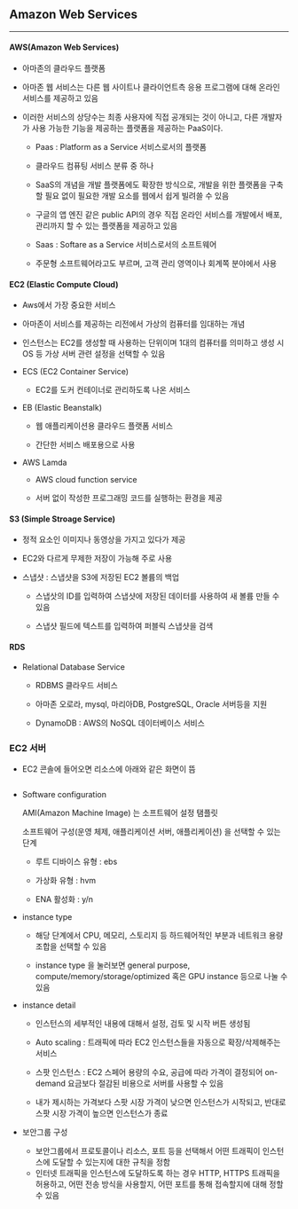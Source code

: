 ## Amazon Web Services

-------------------

#### AWS(Amazon Web Services)

* 아마존의 클라우드 플랫폼

* 아마존 웹 서비스는 다른 웹 사이트나 클라이언트측 응용 프로그램에 대해 온라인 서비스를 제공하고 있음

* 이러한 서비스의 상당수는 최종 사용자에 직접 공개되는 것이 아니고, 다른 개발자가 사용 가능한 기능을 제공하는 플랫폼을 제공하는 PaaS이다.
  
  * Paas : Platform as a Service 서비스로서의 플랫폼
  
  * 클라우드 컴퓨팅 서비스 분류 중 하나
  
  * SaaS의 개념을 개발 플랫폼에도 확장한 방식으로, 개발을 위한 플랫폼을 구축할 필요 없이 필요한 개발 요소를 웹에서 쉽게 빌려쓸 수 있음
  
  * 구글의 앱 엔진 같은 public API의 경우 직접 온라인 서비스를 개발에서 배포, 관리까지 할 수 있는 플랫폼을 제공하고 있음
  
  * Saas : Softare as a Service 서비스로서의 소프트웨어
  
  * 주문형 소프트웨어라고도 부르며, 고객 관리 영역이나 회계쪽 분야에서 사용

#### EC2 (Elastic Compute Cloud)

* Aws에서 가장 중요한 서비스

* 아마존이 서비스를 제공하는 리전에서 가상의 컴퓨터를 임대하는 개념

* 인스턴스는 EC2를 생성할 때 사용하는 단위이며 1대의 컴퓨터를 의미하고 생성 시 OS 등 가상 서버 관련 설정을 선택할 수 있음

* ECS (EC2 Container Service)
  
  * EC2를 도커 컨테이너로 관리하도록 나온 서비스

* EB (Elastic Beanstalk) 
  
  * 웹 애플리케이션용 클라우드 플랫폼 서비스
  
  * 간단한 서비스 배포용으로 사용

* AWS Lamda
  
  * AWS cloud function service
  
  * 서버 없이 작성한 프로그래밍 코드를 실행하는 환경을 제공

#### S3 (Simple Stroage Service)

* 정적 요소인 이미지나 동영상을 가지고 있다가 제공

* EC2와 다르게 무제한 저장이 가능해 주로 사용

* 스냅샷 : 스냅샷을 S3에 저장된 EC2 볼륨의 백업
  
  * 스냅삿의 ID를 입력하여 스냅샷에 저장된 데이터를 사용하여 새 볼륨 만들 수 있음
  
  * 스냅샷 필드에 텍스트를 입력하여 퍼블릭 스냅샷을 검색

#### RDS

* Relational Database Service
  
  * RDBMS 클라우드 서비스
  
  * 아마존 오로라, mysql, 마리아DB, PostgreSQL, Oracle 서버등을 지원
  
  * DynamoDB : AWS의 NoSQL 데이터베이스 서비스

### EC2 서버

* EC2 콘솔에 들어오면 리소스에 아래와 같은 화면이 뜸

<img title="" src="https://github.com/Hyung-Seok/T.I.L/blob/master/Server/images/EC2.png" alt="">

* Software configuration
  
  AMI(Amazon Machine Image) 는 소프트웨어 설정 탬플릿
  
  소프트웨어 구성(운영 체제, 애플리케이션 서버, 애플리케이션) 을 선택할 수 있는 단계
  
  * 루트 디바이스 유형 : ebs
  
  * 가상화 유형 : hvm
  
  * ENA 활성화 : y/n

* instance type
  
  * 해당 단계에서 CPU, 메모리, 스토리지 등 하드웨어적인 부분과 네트워크 용량 조합을 선택할 수 있음
  
  * instance type 을 눌러보면 general purpose, compute/memory/storage/optimized 혹은 GPU instance 등으로 나눌 수 있음

* instance detail
  
  * 인스턴스의 세부적인 내용에 대해서 설정, 검토 및 시작 버튼 생성됨
  
  * Auto scaling : 트래픽에 따라 EC2 인스턴스들을 자동으로 확장/삭제해주는 서비스
  
  * 스팟 인스턴스 : EC2 스페어 용량의 수요, 공급에 따라 가격이 결정되어 on-demand 요금보다 절감된 비용으로 서버를 사용할 수 있음
  
  * 내가 제시하는 가격보다 스팟 시장 가격이 낮으면 인스턴스가 시작되고, 반대로 스팟 시장 가격이 높으면 인스턴스가 종료

* 보안그룹 구성
  
  * 보안그룹에서 프로토콜이나 리소스, 포트 등을 선택해서 어떤 트래픽이 인스턴스에 도달할 수 있는지에 대한 규칙을 정함
  * 인터넷 트래픽을 인스턴스에 도달하도록 하는 경우 HTTP, HTTPS 트래픽을 허용하고, 어떤 전송 방식을 사용할지, 어떤 포트를 통해 접속할지에 대해 정할 수 있음
